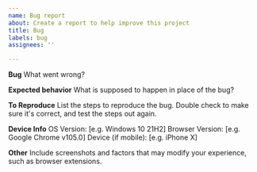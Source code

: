 ```yaml
---
name: Bug report
about: Create a report to help improve this project
title: Bug
labels: bug
assignees: ''

---
```


**Bug**
What went wrong?

**Expected behavior**
What is supposed to happen in place of the bug?

**To Reproduce**
List the steps to reproduce the bug. Double check to make sure it's correct, and test the steps out again.

**Device Info**
OS Version: [e.g. Windows 10 21H2]
Browser Version: [e.g. Google Chrome v105.0]
Device (if mobile): [e.g. iPhone X]

**Other**
Include screenshots and factors that may modify your experience, such as browser extensions.
